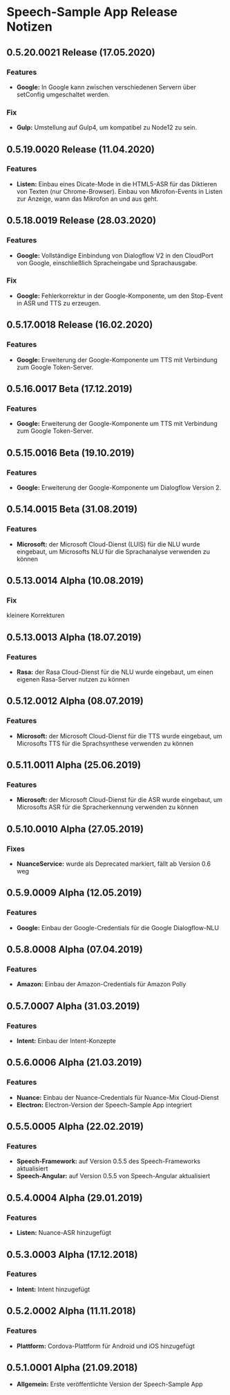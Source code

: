 # Speech-Sample App Release Notizen


## 0.5.20.0021 Release (17.05.2020)

### Features

* **Google:** In Google kann zwischen verschiedenen Servern über setConfig umgeschaltet werden.

### Fix

* **Gulp:** Umstellung auf Gulp4, um kompatibel zu Node12 zu sein.


## 0.5.19.0020 Release (11.04.2020)

### Features

* **Listen:** Einbau eines Dicate-Mode in die HTML5-ASR für das Diktieren von Texten (nur Chrome-Browser).
              Einbau von Mkrofon-Events in Listen zur Anzeige, wann das Mikrofon an und aus geht.


## 0.5.18.0019 Release (28.03.2020)

### Features

* **Google:** Vollständige Einbindung von Dialogflow V2 in den CloudPort von Google, einschließlich Spracheingabe und Sprachausgabe.

### Fix

* **Google:** Fehlerkorrektur in der Google-Komponente, um den Stop-Event in ASR und TTS zu erzeugen.


## 0.5.17.0018 Release (16.02.2020)

### Features

* **Google:** Erweiterung der Google-Komponente um TTS mit Verbindung zum Google Token-Server.


## 0.5.16.0017 Beta (17.12.2019)

### Features

* **Google:** Erweiterung der Google-Komponente um TTS mit Verbindung zum Google Token-Server.


## 0.5.15.0016 Beta (19.10.2019)

### Features

* **Google:** Erweiterung der Google-Komponente um Dialogflow Version 2.


## 0.5.14.0015 Beta (31.08.2019)

### Features

* **Microsoft:** der Microsoft Cloud-Dienst (LUIS) für die NLU wurde eingebaut, um Microsofts NLU für die Sprachanalyse verwenden zu können


## 0.5.13.0014 Alpha (10.08.2019)

### Fix

kleinere Korrekturen


## 0.5.13.0013 Alpha (18.07.2019)

### Features

* **Rasa:** der Rasa Cloud-Dienst für die NLU wurde eingebaut, um einen eigenen Rasa-Server nutzen zu können


## 0.5.12.0012 Alpha (08.07.2019)

### Features

* **Microsoft:** der Microsoft Cloud-Dienst für die TTS wurde eingebaut, um Microsofts TTS für die Sprachsynthese verwenden zu können


## 0.5.11.0011 Alpha (25.06.2019)

### Features

* **Microsoft:** der Microsoft Cloud-Dienst für die ASR wurde eingebaut, um Microsofts ASR für die Spracherkennung verwenden zu können


## 0.5.10.0010 Alpha (27.05.2019)

### Fixes

* **NuanceService:** wurde als Deprecated markiert, fällt ab Version 0.6 weg


## 0.5.9.0009 Alpha (12.05.2019)

### Features

* **Google:** Einbau der Google-Credentials für die Google Dialogflow-NLU


## 0.5.8.0008 Alpha (07.04.2019)

### Features

* **Amazon:** Einbau der Amazon-Credentials für Amazon Polly


## 0.5.7.0007 Alpha (31.03.2019)

### Features

* **Intent:** Einbau der Intent-Konzepte


## 0.5.6.0006 Alpha (21.03.2019)

### Features

* **Nuance:** Einbau der Nuance-Credentials für Nuance-Mix Cloud-Dienst
* **Electron:** Electron-Version der Speech-Sample App integriert


## 0.5.5.0005 Alpha (22.02.2019)

### Features

* **Speech-Framework:** auf Version 0.5.5 des Speech-Frameworks aktualisiert
* **Speech-Angular:** auf Version 0.5.5 von Speech-Angular aktualisiert 


## 0.5.4.0004 Alpha (29.01.2019)

### Features

* **Listen:** Nuance-ASR hinzugefügt


## 0.5.3.0003 Alpha (17.12.2018)

### Features

* **Intent:** Intent hinzugefügt


## 0.5.2.0002 Alpha (11.11.2018)

### Features

* **Plattform:** Cordova-Plattform für Android und iOS hinzugefügt


## 0.5.1.0001 Alpha (21.09.2018)

* **Allgemein:** Erste veröffentlichte Version der Speech-Sample App
